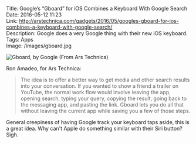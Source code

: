Title: Google’s “Gboard” for iOS Combines a Keyboard With Google Search  
Date: 2016-05-12 11:23  
Link: http://arstechnica.com/gadgets/2016/05/googles-gboard-for-ios-combines-a-keyboard-with-google-search/  
Description: Google does a very Google thing with their new iOS keyboard.  
Tags: Apps  
Image: /images/gboard.jpg  

![Gboard, by Google (From Ars Technica)][1]

Ron Amadeo, for Ars Technica:

> The idea is to offer a better way to get media and other search results into your conversation. If you wanted to show a friend a trailer on YouTube, the normal work flow would involve leaving the app, opening search, typing your query, copying the result, going back to the messaging app, and pasting the link. Gboard lets you do all that without leaving the current app while saving you a few of those steps.

General creepiness of having Google track your keyboard taps aside, this is a great idea. Why can't Apple do something similar with their Siri button? Sigh.

[1]: /images/gboard.jpg "Screenshot of Gboard"